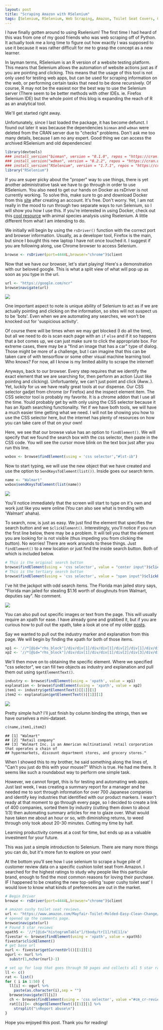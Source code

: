 ```yaml
---
layout: post
title: "Scraping Amazon with RSelenium"
tags: [Selenium, RSelenium, Web Scraping, Amazon, Toilet Seat Covers, Google, Walmart]
---
```


I have finally gotten around to using Rselenium! The first time I had heard of this was from one of my good friends who was web scraping off of Python. It actually took me a long time to figure out how exactly I was supposed to use it because it was rather difficult for me to grasp the concept as a new learner.

In layman terms, RSelenium is an R version of a website testing platform. This means that Selenium allows the automation of website actions just as if you are pointing and clicking. This means that the usage of this tool is not only used for testing web apps, but can be used for scraping information on the web, or performing certain tasks that need to be done recursively. Of course, R may not be the easiest nor the best way to use the Selenium server (There seem to be better methods with other IDEs. ie. Firefox Selenium IDE) but the whole point of this blog is expanding the reach of R as an analytical tool.

We'll get started right away.

Unfortunately, since I last loaded the package, it has become defunct. I found out later it was because the dependencies `binman` and `wdman` were deleted from the CRAN server due to "checks" problems. Don't ask me too many details, because I am no any expert. Good thing we can access the archived RSelenium and old dependencies!

```r
library(devtools)
### install_version("binman", version = "0.1.0", repos = "https://cran.uni-muenster.de/")
### install_version("wdman", version = "0.2.2", repos = "https://cran.uni-muenster.de/")
### install_version("RSelenium", version = "1.7.1", repos = "https://cran.uni-muenster.de/")
library("RSelenium")
```

If you are super picky about the "proper" way to use things, there is yet another administrative task we have to go through in order to use RSelenium. You also need to get our hands on Docker  as rsDriver is not currently working. To solve this, make sure to go  and download Docker from this [site](https://store.docker.com/) after creating an account. It's free. Don't worry. Yet, I am not really in the mood to run through two separate ways to run Selenium, so I will show you how I use this. If you're interested in using Docker, check out this [cool resource](https://callumgwtaylor.github.io/blog/2018/02/01/using-rselenium-and-docker-to-webscrape-in-r-using-the-who-snake-database/) with animal species analysis using Rselenium. A little different from what I am intending to do.

We initially will begin by using the `rsDriver()` function with the correct port and browser information. Usually, as a developer tool, Firefox is the main, but since I bought this new laptop I have not once touched it. I suggest if you are following along, use Chrome browser to access Selenium. 

```r
browse <- rsDriver(port=4444L,browser="chrome")$client
```

Now that we have our browser, let's start playing! Here's a demonstration with our beloved google. This is what a split view of what will pop up as soon as you type in the url. 

```r
url <- "https://google.com/ncr"
browse$navigate(url)
```

![](https://tykiww.github.io/assets/selenium/1.png)

One important aspect to note is unique ability of Selenium to act as if we are actually pointing and clicking on the information, so sites will not suspect us to be 'bots'. Even when we are automating any searches, we won't be knocked out for 'suspicious activity'. 

Of course there will be times when we may get blocked (I do all the time), but all we need to do is scan each page with an `if` `else` and if it so happens that a bot comes up, we can just make sure to click the appropriate box. For extreme cases, there may be a "find an image that has a car" type of dialog. Those might be more of a challenge, but I can imagine that this can be taken care of with tensorflow or some other visual machine learning tool. Who knows? For now, all I know is my limited ability to scrape the internet!

Anyways, back to our browser. Every step requires that we identify the exact element that we are searching for, then perform an action (Just like pointing and clicking). Unfortuantely, we can't just point and click (Aww..). Yet, luckily for us we have really great tools at our dispense. Our CSS selector gadjet from chrome (or Firefox) and the inspect element item. The CSS selector tool is probably my favorite. It is a chrome addon that I use all the time. Yould probably get by with only using the CSS selector because it has an Xpath searching functionality. Yet if we have both tools, we will have a much easier time getting what we need. I will not be showing you how to use the CSS selector here, but the internet has plenty of resources on how you can take care of that on your own!

Here, we see that our browse value has an option to `findElement()`. We will specify that we found the search box with the css selector, then paste in the CSS code. You will see the cursor move blink on the text box just after you run this line.

```r
wxbox <- browse$findElement(using = 'css selector',"#lst-ib")
```

Now to start typing, we will use the new object that we have created and use the option to `SendKeysToElement(list())`. Inside goes our search term. 

```r
name <- "Walmart"
wxbox$sendKeysToElement(list(name))
```

![](https://tykiww.github.io/assets/selenium/2.png)

You'll notice immediately that the screen will start to type on it's own and work just like you were online (You can also see what is trending with 'Walmart' ahaha).

To search, now, is just as easy. We just find the element that specifies the search button and we `$clickElement()`. Interestingly, you'll notice if you run the first line below, there may be a problem. It will tell you that the element you are looking for is not visible (thus impeding you from clicking the button). No worries! There are work arounds to these things. Just `findElement()` to a new location or just find the inside search button. Both of which is included below.

```r
# This is the original search button
browse$findElement(using = 'css selector', value = "center input")$clickElement()
# This is the tertiary search button
browse$findElement(using = 'css selector', value = "span input")$clickElement()
```

I've hit the jackpot with odd search items. The Florida man jailed story says, "Florida man jailed for stealing $1.16 worth of doughnuts from Walmart, deputies say". No comment.

![](https://tykiww.github.io/assets/selenium/3.png)

You can also pull out specific images or text from the page. This will usually require an xpath for ease. I have already gone and grabbed it, but if you are curious how to pull out the xpath, take a look at one of my older [posts](https://tykiww.github.io/2018-01-05-luhn-with-rvest/).

Say we wanted to pull out the industry marker and explanation from this page. We will begin by finding the xpath for both of those items.

```r
xp1 <- '//*[@id="rhs_block"]/div/div[1]/div/div[1]/div[2]/div[1]/div/div[1]/div/div/div[2]/div[2]/span'
xp2 <- '//*[@id="rhs_block"]/div/div[1]/div/div[1]/div[2]/div[3]/div/div[1]/div/div/div/span[1]'
```

We'll then  move on to obtaining the specific element. Where we specified "css selector", we can fill two objects as industry and explanation and pull them out using `$getElementText()`.

```r
industry <- browse$findElement(using = 'xpath', value = xp1)
explanation <- browse$findElement(using = 'xpath', value = xp2)
item1 <- industry$getElementText()[[1]][1]
item2 <- explanation$getElementText()[[1]][1]
```

![](https://tykiww.github.io/assets/selenium/4.png)

Pretty simple huh? I'll just finish by column binding the strings, then we have ourselves a mini-dataset.

```r
c(name,item1,item2)
```

    ## [1] "Walmart" 
    ## [2] "Retail company"
    ## [3] "Walmart Inc. is an American multinational retail corporation that operates a chain of 
    ## hypermarkets, discount department stores, and grocery stores."

When I showed this to my brother, he said something along the lines of, "Can't you just do this with your mouse?" Which is true. He had me there. It seems like such a roundabout way to perform one simple task.

However, we cannot forget, this is for testing and automating web apps. Just last week, I was creating a summary report for a manager and he needed me to sort through information for over 700 Japanese companies and identify key industries that identified with our product markers. I wasn't ready at that moment to go through every page, so I decided to create a link of 400 companies, sorted them by industry (cutting them down to about 1/3) then automating summary articles for me to glaze over. What would have taken me about an hour or so, with diminishing returns, to weed through only took about 20-30 minutes. Cutting my time by half.

Learning productivity comes at a cost for time, but ends up as a valuable investment for your future.

This was just a simple introduction to Selenium. There are many more things you can do, but it's more fun to explore on your own!

At the bottom you'll see how I use selenium to scrape a huge pile of customer review data on a specific cushion toilet seat from Amazon. I searched for the highest ratings to study why people like this particular brand, enough to find the most common reasons for loving their purchase. IF I happened to be creating the new top-selling 'super cushy toilet seat' I would love to know what kinds of preferences are out in the market. 

```r
# Begin Driver
browse <- rsDriver(port=4444L,browser="chrome")$client

# amazon cushy toilet seat reviews.
url <- "https://www.amazon.com/Mayfair-Toilet-Molded-Easy-Clean-Change/product-reviews/B00004T158/ref=cm_cr_dp_d_show_all_btm?ie=UTF8&reviewerType=all_reviews"
# opened up the comments page.
browse$navigate(url)
# Found 5 star reviews
xpath5 <- '//*[@id="histogramTable"]/tbody/tr[1]/td[1]/a'
fivestar <- browse$findElement(using = 'xpath', value = xpath5)
fivestar$clickElement()
# get base url
nurl <- fivestar$getCurrentUrl()[[1]][1]
ogurl <- nurl %>%
  substr(1,nchar(nurl)-1)

# set up for loop that goes through 50 pages and collects all 5 star ratings.
ll <- c()
rat <- list()
for ( i in 1:50) {
  ll[i] <- ogurl %>%
    paste(as.character(i),sep = "")
  browse$navigate(ll[i])
  ch <- browse$findElement(using = 'css selector', value ="#cm_cr-review_list" )
  rat[[i]]<- ch$getElementText()[[1]][1] %>%
    strsplit("\nReport abuse\n")
}

```

Hope you enjoyed this post. Thank you for reading!






